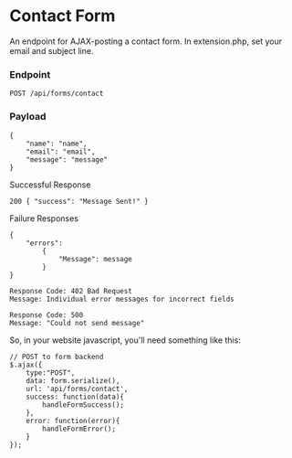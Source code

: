 Contact Form
============

An endpoint for AJAX-posting a contact form. In extension.php, set your email and subject line.

### Endpoint

    POST /api/forms/contact

### Payload

	{
		"name": "name",
		"email": "email",
		"message": "message"
	}

Successful Response

    200 { "success": "Message Sent!" }

Failure Responses

    {
		"errors":
			{
				"Message": message
			}
    }

    Response Code: 402 Bad Request
    Message: Individual error messages for incorrect fields

    Response Code: 500
    Message: "Could not send message"

So, in your website javascript, you'll need something like this:

	// POST to form backend
	$.ajax({
	    type:"POST",
	    data: form.serialize(),
	    url: 'api/forms/contact',
	    success: function(data){
	        handleFormSuccess();
	    },
	    error: function(error){
	        handleFormError();
	    } 
	});